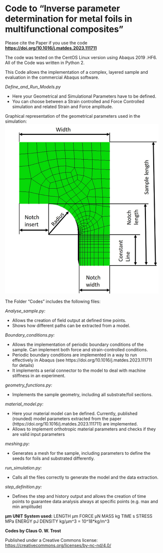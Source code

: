 # Code to “Inverse parameter determination for metal foils in multifunctional composites”

Please cite the Paper if you use the code **https://doi.org/10.1016/j.matdes.2023.111711**

The code was tested on the CentOS Linux version using Abaqus 2019 .HF6. All of the Code was written in Python 2.

This Code allows the implementation of a complex, layered sample and evaluation in the commercial Abaqus software.

*Define_and_Run_Models.py*
<ul>
<li>Here your Geometrical and Simulational Parameters have to be defined. </li>
<li>You can choose between a Strain controlled and Force Controlled simulation and related Strain and Force amplitude.</li>
</ul>

Graphical representation of the geometrical parameters used in the simulation:
![Image of the geometry](./Geometry.jpg)

The Folder “Codes” includes the following files:

*Analyse_sample.py:*
<ul>
	<li>Allows the creation of field output at defined time points.</li>
	<li>Shows how different paths can be extracted from a model.</li>
</ul>

*Boundary_conditions.py:*
<ul>
	<li>Allows the implementation of periodic boundary conditions of the sample. Can implement both force and strain-controlled conditions. </li>
	<li>Periodic boundary conditions are implemented in a way to run effectively in Abaqus (see https://doi.org/10.1016/j.matdes.2023.111711 for details)</li>
	<li>It implements a serial connector to the model to deal with machine stiffness in an experiment.</li>
</ul>

*geometry_functions.py:*
<ul>
	<li>Implements the sample geometry, including all substrate/foil sections.</li>
</ul>

*material_model.py:*
<ul>
	<li>Here your material model can be defined. Currently, published (rounded) model parameters extracted from the paper (https://doi.org/10.1016/j.matdes.2023.111711) are implemented.</li>
	<li>Allows to implement orthotropic material parameters and checks if they are valid input parameters</li>
</ul>

*meshing.py:*
<ul>
	<li>Generates a mesh for the sample, including parameters to define the seeds for foils and substrated differently.</li>
</ul>

*run_simulation.py:*
<ul>
	<li>Calls all the files correctly to generate the model and the data extraction.</li>
</ul>

*step_definition.py:*
<ul>
	<li>Defines the step and history output and allows the creation of time points to guarantee data analysis always at specific points (e.g. max and min amplitude)</li>
</ul>


**µm UNIT System used:**
LENGTH            µm
FORCE             µN
MASS              kg
TIME              s
STRESS            MPa
ENERGY            pJ
DENSITY           kg/µm^3 = 10^18*kg/m^3


**Codes by Claus O. W. Trost**

Published under a Creative Commons license:
https://creativecommons.org/licenses/by-nc-nd/4.0/
